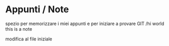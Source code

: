 # Appunti / Note
spezio per memorizzare i miei appunti e per iniziare a provare GIT
/hi world this is a note

modifica al file iniziale

